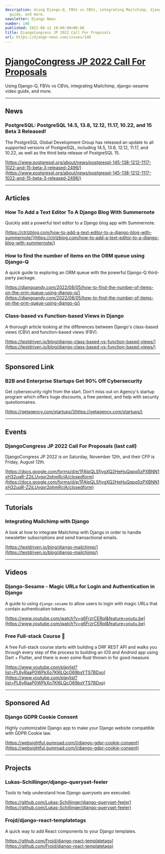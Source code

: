 ```yaml
---
description: Using Django-Q, FBVs vs CBVs, integrating Mailchimp, django-sesame video
  guide, and more.
newsletter: Django News
number: 140
published: 2022-08-12 10:00:00+00:00
title: DjangoCongress JP 2022 Call For Proposals
url: https://django-news.com/issues/140
---
```


# [DjangoCongress JP 2022 Call For Proposals](https://django-news.com/issues/140)

Using Django-Q, FBVs vs CBVs, integrating Mailchimp, django-sesame video guide, and more.

----

## News

### PostgreSQL: PostgreSQL 14.5, 13.8, 12.12, 11.17, 10.22, and 15 Beta 3 Released!

<p>The PostgreSQL Global Development Group has released an update to all supported versions of PostgreSQL, including 14.5, 13.8, 12.12, 11.17, and 10.22, as well as the third beta release of PostgreSQL 15.</p>

[https://www.postgresql.org/about/news/postgresql-145-138-1212-1117-1022-and-15-beta-3-released-2496/](https://www.postgresql.org/about/news/postgresql-145-138-1212-1117-1022-and-15-beta-3-released-2496/)

----

## Articles

### How To Add a Text Editor To A Django Blog With Summernote

<p>Quickly add a powerful text editor to a Django blog app with Summernote.</p>

[https://ctrlzblog.com/how-to-add-a-text-editor-to-a-django-blog-with-summernote/](https://ctrlzblog.com/how-to-add-a-text-editor-to-a-django-blog-with-summernote/)

### How to find the number of items on the ORM queue using Django-Q

<p>A quick guide to exploring an ORM queue with the powerful Django-Q third-party package.</p>

[https://djangoandy.com/2022/08/05/how-to-find-the-number-of-items-on-the-orm-queue-using-django-q/](https://djangoandy.com/2022/08/05/how-to-find-the-number-of-items-on-the-orm-queue-using-django-q/)

### Class-based vs Function-based Views in Django

<p>A thorough article looking at the differences between Django's class-based views (CBV) and function-based views (FBV).</p>

[https://testdriven.io/blog/django-class-based-vs-function-based-views/](https://testdriven.io/blog/django-class-based-vs-function-based-views/)

----

## Sponsored Link

### B2B and Enterprise Startups Get 90% Off Cybersecurity

<p>Get cybersecurity right from the start. Don't miss out on Agency's startup program which offers huge discounts, a free pentest, and help with security questionnaires.</p>

[https://getagency.com/startups/](https://getagency.com/startups/)

----

## Events

### DjangoCongress JP 2022 Call For Proposals (last call)

<p>DjangoCongress JP 2022 is on Saturday, November 12th, and their CFP is Friday, August 12th.</p>

[https://docs.google.com/forms/d/e/1FAIpQLSfjvgXQ2HeHuQqpq5zPXBNN1xH32uqR-Z2iLUygxr2phmRcIA/closedform](https://docs.google.com/forms/d/e/1FAIpQLSfjvgXQ2HeHuQqpq5zPXBNN1xH32uqR-Z2iLUygxr2phmRcIA/closedform)

----

## Tutorials

### Integrating Mailchimp with Django

<p>A look at how to integrate Mailchimp with Django in order to handle newsletter subscriptions and send transactional emails.</p>

[https://testdriven.io/blog/django-mailchimp/](https://testdriven.io/blog/django-mailchimp/)

----

## Videos

### Django-Sesame - Magic URLs for Login and Authentication in Django

<p>A guide to using <code>django-sesame</code> to allow users to login with magic URLs that contain authentication tokens.</p>

[https://www.youtube.com/watch?v=g6FrzrCERqI&feature=youtu.be](https://www.youtube.com/watch?v=g6FrzrCERqI&feature=youtu.be)

### Free Full-stack Course 🦄

<p>A free Full-stack course starts with building a DRF REST API and walks you through every step of the process to building an iOS and Android app using Dart + Flutter, and there is even some Rust thrown in for good measure.</p>

[https://www.youtube.com/playlist?list=PL6yRaaP0WPkXo7Kl6LQcO69bsYTS7BDxo](https://www.youtube.com/playlist?list=PL6yRaaP0WPkXo7Kl6LQcO69bsYTS7BDxo)

----

## Sponsored Ad

### Django GDPR Cookie Consent

<p>Highly customizable Django app to make your Django website compatible with GDPR Cookie law.</p>

[https://websightful.gumroad.com/l/django-gdpr-cookie-consent](https://websightful.gumroad.com/l/django-gdpr-cookie-consent)

----

## Projects

### Lukas-Schillinger/django-queryset-feeler

<p>Tools to help understand how Django querysets are executed.</p>

[https://github.com/Lukas-Schillinger/django-queryset-feeler](https://github.com/Lukas-Schillinger/django-queryset-feeler)

### Frojd/django-react-templatetags

<p>A quick way to add React components to your Django templates.</p>

[https://github.com/Frojd/django-react-templatetags](https://github.com/Frojd/django-react-templatetags)